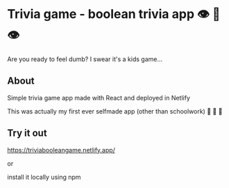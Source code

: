 # Trivia game - boolean trivia app :eye: :lips: :eye:
Are you ready to feel dumb? I swear it's a kids game...

## About
Simple trivia game app made with React and deployed in Netlify

This was actually my first ever selfmade app (other than schoolwork) :partying_face: :partying_face: :partying_face:

## Try it out
https://triviabooleangame.netlify.app/

or

install it locally using npm  
